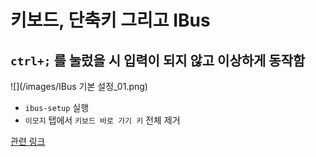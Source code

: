 # 키보드, 단축키 그리고 IBus

## `ctrl+;` 를 눌렀을 시 입력이 되지 않고 이상하게 동작함

![](/images/IBus 기본 설정\_01.png)

- `ibus-setup` 실행
- `이모지` 탭에서 `키보드 바로 가기 키` 전체 제거

[관련 링크](https://forums.debian.net/viewtopic.php?f=6&p=752386)
